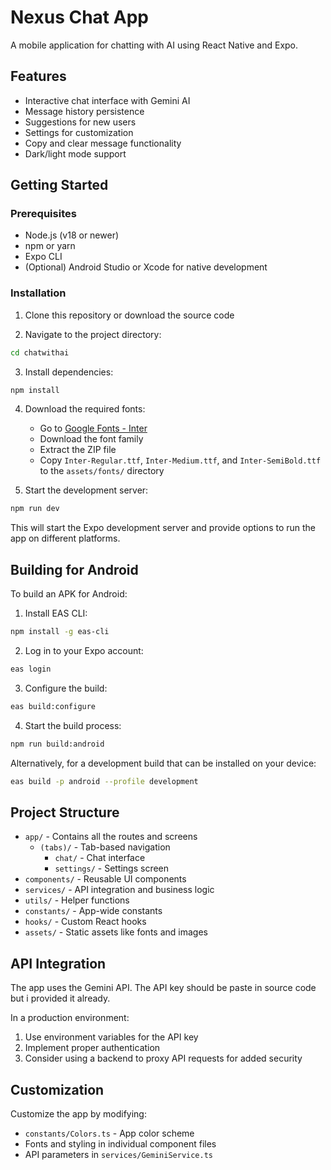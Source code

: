 # Nexus Chat App

A mobile application for chatting with AI using React Native and Expo.

## Features

- Interactive chat interface with Gemini AI
- Message history persistence
- Suggestions for new users
- Settings for customization
- Copy and clear message functionality
- Dark/light mode support

## Getting Started

### Prerequisites

- Node.js (v18 or newer)
- npm or yarn
- Expo CLI
- (Optional) Android Studio or Xcode for native development

### Installation

1. Clone this repository or download the source code

2. Navigate to the project directory:
```bash
cd chatwithai
```

3. Install dependencies:
```bash
npm install
```

4. Download the required fonts:
   - Go to [Google Fonts - Inter](https://fonts.google.com/specimen/Inter)
   - Download the font family
   - Extract the ZIP file
   - Copy `Inter-Regular.ttf`, `Inter-Medium.ttf`, and `Inter-SemiBold.ttf` to the `assets/fonts/` directory

5. Start the development server:
```bash
npm run dev
```

This will start the Expo development server and provide options to run the app on different platforms.

## Building for Android

To build an APK for Android:

1. Install EAS CLI:
```bash
npm install -g eas-cli
```

2. Log in to your Expo account:
```bash
eas login
```

3. Configure the build:
```bash
eas build:configure
```

4. Start the build process:
```bash
npm run build:android
```

Alternatively, for a development build that can be installed on your device:

```bash
eas build -p android --profile development
```

## Project Structure

- `app/` - Contains all the routes and screens
  - `(tabs)/` - Tab-based navigation
    - `chat/` - Chat interface
    - `settings/` - Settings screen
- `components/` - Reusable UI components
- `services/` - API integration and business logic
- `utils/` - Helper functions
- `constants/` - App-wide constants
- `hooks/` - Custom React hooks
- `assets/` - Static assets like fonts and images

## API Integration

The app uses the Gemini API. The API key should be paste in source code but i provided it already.

In a production environment:
1. Use environment variables for the API key
2. Implement proper authentication
3. Consider using a backend to proxy API requests for added security

## Customization

Customize the app by modifying:

- `constants/Colors.ts` - App color scheme
- Fonts and styling in individual component files
- API parameters in `services/GeminiService.ts`
